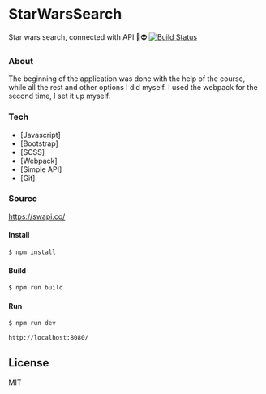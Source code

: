 # StarWarsSearch
Star wars search, connected with API 🌌👽
[![Build Status](https://travis-ci.org/joemccann/dillinger.svg?branch=master)](https://travis-ci.org/joemccann/dillinger)

### About 
The beginning of the application was done with the help of the course, while all the rest and other options I did myself. I used the webpack for the second time, I set it up myself.

### Tech
* [Javascript]
* [Bootstrap]
* [SCSS]
* [Webpack]
* [Simple API]
* [Git]

### Source
https://swapi.co/

#### Install
```sh
$ npm install
```
#### Build
```sh
$ npm run build 
```
#### Run
```sh
$ npm run dev
```

```sh
http://localhost:8080/
```


License
----

MIT

